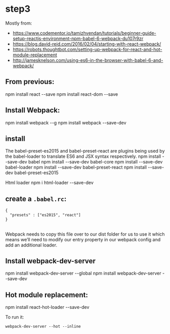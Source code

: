 # step3

Mostly from:
- https://www.codementor.io/tamizhvendan/tutorials/beginner-guide-setup-reactjs-environment-npm-babel-6-webpack-du107r9zr
- https://blog.david-reid.com/2016/02/04/starting-with-react-webpack/
- https://robots.thoughtbot.com/setting-up-webpack-for-react-and-hot-module-replacement
- http://jamesknelson.com/using-es6-in-the-browser-with-babel-6-and-webpack/

## From previous:
npm install react --save
npm install react-dom --save


## Install Webpack:
npm install webpack --g
npm install webpack --save-dev

## install
The babel-preset-es2015 and babel-preset-react are plugins being used by the babel-loader to translate ES6 and JSX syntax respectively.
npm install --save-dev babel
npm install --save-dev babel-core
npm install --save-dev babel-loader
npm install --save-dev babel-preset-react
npm install --save-dev babel-preset-es2015

Html loader
npm i html-loader --save-dev


## create a `.babel.rc`:
```
{
  "presets" : ["es2015", "react"]
}
```

##
Webpack needs to copy this file over to our dist folder for us to use it which means we’ll need to modify our entry property in our webpack config and add an additional loader.

## Install webpack-dev-server
npm install webpack-dev-server --global
npm install webpack-dev-server --save-dev

## Hot module replacement:
npm install react-hot-loader --save-dev

To run it:

`webpack-dev-server --hot --inline`
